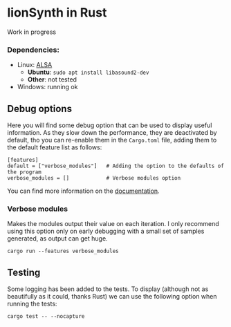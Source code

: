 # lionSynth in Rust
Work in progress

### Dependencies:
* Linux: [ALSA](http://www.escomposlinux.org/lfs-es/blfs-es-5.1/multimedia/alsa-tools.html)
  * **Ubuntu**: `sudo apt install libasound2-dev`
  * **Other**: not tested
* Windows: running ok

## Debug options
Here you will find some debug option that can be used to display useful information. As they
slow down the performance, they are deactivated by default, tho you can re-enable them in the
`Cargo.toml` file, adding them to the default feature list as follows:

```
[features]
default = ["verbose_modules"]   # Adding the option to the defaults of the program
verbose_modules = []            # Verbose modules option
```
You can find more information on the 
[documentation](https://doc.rust-lang.org/cargo/reference/features.html).

### Verbose modules
Makes the modules output their value on each iteration. I only recommend using this option
only on early debugging with a small set of samples generated, as output can get huge.

`cargo run --features verbose_modules`

## Testing
Some logging has been added to the tests. To display (although not as beautifully as it could,
thanks Rust) we can use the following option when running the tests:

`cargo test -- --nocapture`
